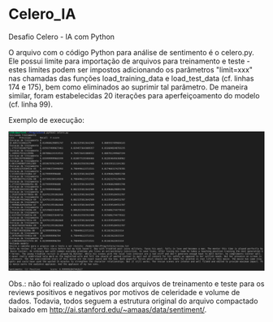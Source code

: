 # Celero_IA
Desafio Celero - IA com Python

O arquivo com o código Python para análise de sentimento é o celero.py. Ele possui limite para importação de arquivos para treinamento e teste - estes limites podem ser impostos adicionando os parâmetros "limit=xxx" nas chamadas das funções load_training_data e load_test_data (cf. linhas 174 e 175), bem como eliminados ao suprimir tal parâmetro. De maneira similar, foram estabelecidas 20 iterações para aperfeiçoamento do modelo (cf. linha 99).

Exemplo de execução:

![exec](https://github.com/euriconicacio/Celero_IA/blob/main/exec.png)

Obs.: não foi realizado o upload dos arquivos de treinamento e teste para os reviews positivos e negativos por motivos de celeridade e volume de dados. Todavia, todos seguem a estrutura original do arquivo compactado baixado em http://ai.stanford.edu/~amaas/data/sentiment/.
